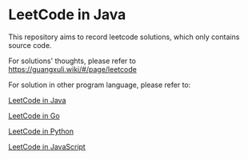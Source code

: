 # LeetCode in Java

This repository aims to record leetcode solutions, which only contains source code. 

For solutions' thoughts, please refer to https://guangxuli.wiki/#/page/leetcode

For solution in other program language, please refer to:

[LeetCode in Java](https://github.com/guangxu-li/leetcode-in-java)  

[LeetCode in Go](https://github.com/guangxu-li/leetcode-in-go)  

[LeetCode in Python](https://github.com/guangxu-li/leetcode-in-python)

[LeetCode in JavaScript](https://github.com/guangxu-li/leetcode-in-javascript)
